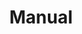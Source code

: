 ---
layout: default
title: Manual
nav_order: 6
redirect_to: https://qib-sheffield.github.io/WEASEL/
---